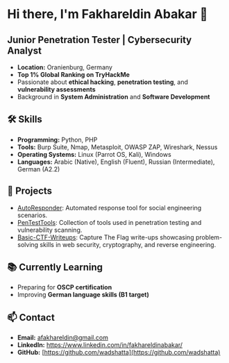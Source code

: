 # Hi there, I'm Fakhareldin Abakar 👋

## Junior Penetration Tester | Cybersecurity Analyst
- **Location:** Oranienburg, Germany
- **Top 1% Global Ranking on TryHackMe**
- Passionate about **ethical hacking**, **penetration testing**, and **vulnerability assessments**
- Background in **System Administration** and **Software Development**

## 🛠️ Skills
- **Programming:** Python, PHP
- **Tools:** Burp Suite, Nmap, Metasploit, OWASP ZAP, Wireshark, Nessus
- **Operating Systems:** Linux (Parrot OS, Kali), Windows
- **Languages:** Arabic (Native), English (Fluent), Russian (Intermediate), German (A2.2)

## 🔨 Projects
- [AutoResponder](https://github.com/wadshatta/AutoResponder): Automated response tool for social engineering scenarios.
- [PenTestTools](https://github.com/wadshatta/PenTestTools): Collection of tools used in penetration testing and vulnerability scanning.
- [Basic-CTF-Writeups](https://github.com/wadshatta/Basic-CTF-Writeups): Capture The Flag write-ups showcasing problem-solving skills in web security, cryptography, and reverse engineering.

## 📚 Currently Learning
- Preparing for **OSCP certification**
- Improving **German language skills (B1 target)**

## 📫 Contact
- **Email:** afakhareldin@gmail.com
- **LinkedIn:** https://www.linkedin.com/in/fakhareldinabakar/
- **GitHub:** [https://github.com/wadshatta](https://github.com/wadshatta)
